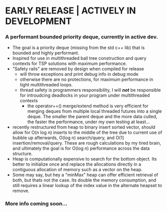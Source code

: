 # EARLY RELEASE | ACTIVELY IN DEVELOPMENT
### A performant bounded priority deque, currently in active dev. 
* The goal is a priority deque (missing from the std c++ lib) that is bounded and highly performant.
* Inspired for use in multithreaded ball tree construction and query contexts for TSP solutions with maximum performance.
* "Safety rails" are removed by design when compiled for release
  * will throw exceptions and print debug info in debug mode
  * otherwise there are no protections, for maximum performance in tight multithreaded loops.
  * thread safety is programmers responsibility, I will ***not*** be responsible for introudcing deadlocks in your program under multithreaded contexts
    * the operator+=() merge/extend method is very efficient for merging deques from multiple local threaded futures into a single deque. The smaller the parent deque and the more data culled, the faster the performance, under my own testing at least...
* recently restructured from heap to binary insert sorted vector, should allow for O(n log n) inserts to the middle of the tree due to current use of bubble up afterwards, O(log n) search/query, and O(1) insertion/removal/query. These are rough calculations by my tired brain, and ultimately the goal is for O(log n) performance across the data structure.
 * Heap is computationally expensive to search for the bottom object. Its better to initialize once and replace the allocations directly in a contiguous allocation of memory such as a vector on the heap.
  * Some may say, but hey a "minMax" heap can offer efficient retrieval of both, but thats not the case. Its double the memory consumption, and still requires a linear lookup of the index value in the alternate heapset to remove.
### More info coming soon...
